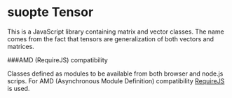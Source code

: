 # suopte Tensor

This is a JavaScript library containing matrix and vector classes.
The name comes from the fact that tensors are generalization of both vectors and matrices.

###AMD (RequireJS) compatibility

Classes defined as modules to be available from both browser and node.js scrips.
For AMD (Asynchronous Module Definition) compatibility [RequireJS](http://requirejs.org/) is used.